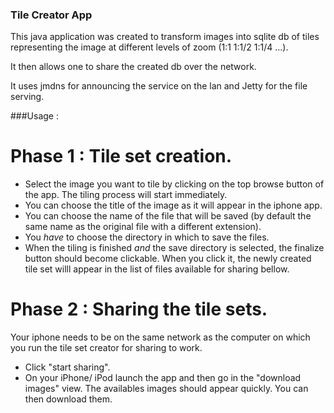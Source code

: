 ### Tile Creator App

This java application was created to transform images into sqlite db of tiles representing the image at different levels of zoom (1:1 1:1/2 1:1/4 ...).

It then allows one to share the created db over the network.

It uses jmdns for announcing the service on the lan and Jetty for the file serving.

###Usage :

# Phase 1 : Tile set creation.

- Select the image you want to tile by clicking on the top browse button of the app. The tiling process will start immediately.
- You can choose the title of the image as it will appear in the iphone app.
- You can choose the name of the file that will be saved (by default the same name as the original file with a different extension).
- You *have* to choose the directory in which to save the files.
- When the tiling is finished *and* the save directory is selected, the finalize button should become clickable. When you click it, the newly created tile set willl appear in the list of files available for sharing bellow. 

# Phase 2 : Sharing the tile sets.
Your iphone needs to be on the same network as the computer on which you run the tile set creator for sharing to work.

- Click "start sharing".  
- On your iPhone/ iPod launch the app and then go in the "download images" view. The availables images should appear quickly. You can then download them.
